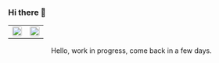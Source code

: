 ### Hi there 👋

<table>
  <tr>
    <td>
      <a href="https://github.com/anuraghazra/github-readme-stats">
        <img style="height:100%; width:100%; display:block; border-radius:3px; margin-left:auto; margin-right:auto;" src="https://github-readme-stats.vercel.app/api?username=Emaleth&count_private=true&include_all_commits=true&show_icons=true&title_color=#e5b083&text_color=#fbf7f3&icon_color=#e5b083&bg_color=#426e5d">
      </a>
    </td>
    <td>
      <a href="https://github.com/anuraghazra/github-readme-stats">
        <img style="height:100%; width:100%; display:block; border-radius:3px; margin-left:auto; margin-right:auto;" src="https://github-readme-stats.vercel.app/api/top-langs/?username=Emaleth&layout=compact&title_color=#e5b083&text_color=#fbf7f3&icon_color=#e5b083&bg_color=#426e5d">
      </a>
    </td>
  </tr>
</table> 

<center>Hello, work in progress, come back in a few days.</center>

